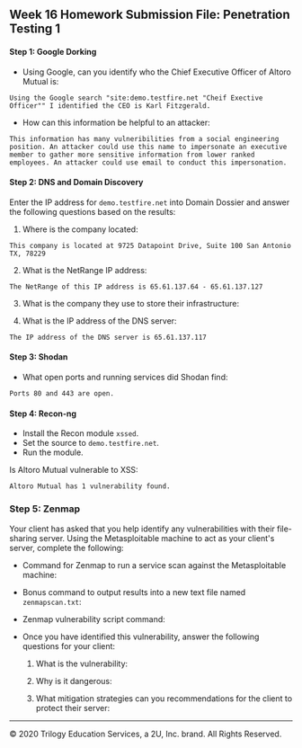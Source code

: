 ## Week 16 Homework Submission File: Penetration Testing 1

#### Step 1: Google Dorking


- Using Google, can you identify who the Chief Executive Officer of Altoro Mutual is:
```
Using the Google search "site:demo.testfire.net "Cheif Exective Officer"" I identified the CEO is Karl Fitzgerald.
```

- How can this information be helpful to an attacker:
```
This information has many vulneribilities from a social engineering position. An attacker could use this name to impersonate an executive member to gather more sensitive information from lower ranked employees. An attacker could use email to conduct this impersonation.
```

#### Step 2: DNS and Domain Discovery

Enter the IP address for `demo.testfire.net` into Domain Dossier and answer the following questions based on the results:

  1. Where is the company located: 
  ```
  This company is located at 9725 Datapoint Drive, Suite 100 San Antonio TX, 78229
  ```

  2. What is the NetRange IP address:
  ```
  The NetRange of this IP address is 65.61.137.64 - 65.61.137.127
  ```

  3. What is the company they use to store their infrastructure:

  4. What is the IP address of the DNS server:
  ```
  The IP address of the DNS server is 65.61.137.117
  ```

#### Step 3: Shodan

- What open ports and running services did Shodan find:
```
Ports 80 and 443 are open.
```

#### Step 4: Recon-ng

- Install the Recon module `xssed`. 
- Set the source to `demo.testfire.net`. 
- Run the module. 

Is Altoro Mutual vulnerable to XSS: 
```
Altoro Mutual has 1 vulnerability found.
```

### Step 5: Zenmap

Your client has asked that you help identify any vulnerabilities with their file-sharing server. Using the Metasploitable machine to act as your client's server, complete the following:

- Command for Zenmap to run a service scan against the Metasploitable machine: 
 
- Bonus command to output results into a new text file named `zenmapscan.txt`:

- Zenmap vulnerability script command: 

- Once you have identified this vulnerability, answer the following questions for your client:
  1. What is the vulnerability:

  2. Why is it dangerous:

  3. What mitigation strategies can you recommendations for the client to protect their server:

---
© 2020 Trilogy Education Services, a 2U, Inc. brand. All Rights Reserved.  
